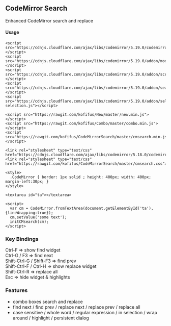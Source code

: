 ## CodeMirror Search ##

Enhanced CodeMirror search and replace

<h4>Usage</h4>

    <script src="https://cdnjs.cloudflare.com/ajax/libs/codemirror/5.19.0/codemirror.js"></script>
    <script src="https://cdnjs.cloudflare.com/ajax/libs/codemirror/5.19.0/addon/mode/overlay.js"></script>
    <script src="https://cdnjs.cloudflare.com/ajax/libs/codemirror/5.19.0/addon/scroll/simplescrollbars.js"></script>
    <script src="https://cdnjs.cloudflare.com/ajax/libs/codemirror/5.19.0/addon/search/searchcursor.js"></script>
    <script src="https://cdnjs.cloudflare.com/ajax/libs/codemirror/5.19.0/addon/selection/mark-selection.js"></script>
    
    <script src="https://rawgit.com/kofifus/New/master/new.min.js"></script>
    <script src="https://rawgit.com/kofifus/Combo/master/combo.min.js"></script>    
    <script src="https://rawgit.com/kofifus/CodeMirrorSearch/master/cmsearch.min.js"></script>
    
    <link rel="stylesheet" type="text/css" href="https://cdnjs.cloudflare.com/ajax/libs/codemirror/5.18.0/codemirror.css">
    <link rel="stylesheet" type="text/css" href="https://rawgit.com/kofifus/CodeMirrorSearch/master/cmsearch.css">
        
    <style>
      .CodeMirror { border: 1px solid ; height: 400px; width: 400px; margin-left:30px; }
    </style>
        
    <textarea id="ta"></textarea>
    
    <script>
      var cm = CodeMirror.fromTextArea(document.getElementById('ta'), {lineWrapping:true});
      cm.setValue('some text');
      initCMsearch(cm);      
    </script>

<h3>Key Bindings</h3>

Ctrl-F  =>  show find widget<br/>
Ctrl-G / F3 => find next<br/>
Shift-Ctrl-G / Shift-F3 => find prev<br/>
Shift-Ctrl-F / Ctrl-H => show replace widget<br/>
Shift-Ctrl-R => replace all<br/>
Esc => hide widget & highlights<br/>

<h3>Features</h3>

 - combo boxes search and replace
 - find next / find prev / replace next / replace prev / replace all
 - case sensitive / whole word / regular expression / in selection / 
    wrap around / highlight / persistent dialog
    
